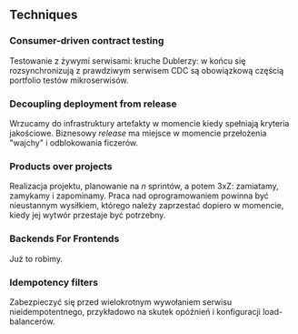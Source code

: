 ## Techniques

### Consumer-driven contract testing

Testowanie z żywymi serwisami: kruche
Dublerzy: w końcu się rozsynchronizują z prawdziwym serwisem
CDC są obowiązkową częścią portfolio testów mikroserwisów.

### Decoupling deployment from release

Wrzucamy do infrastruktury artefakty w momencie kiedy spełniają kryteria jakościowe. Biznesowy _release_ ma miejsce w momencie przełożenia "wajchy" i odblokowania ficzerów. 

### Products over projects

Realizacja projektu, planowanie na _n_ sprintów, a potem 3xZ: zamiatamy, zamykamy i zapominamy.
Praca nad oprogramowaniem powinna być nieustannym wysiłkiem, którego należy zaprzestać dopiero w momencie, kiedy jej wytwór przestaje być potrzebny.

### Backends For Frontends

Już to robimy.

### Idempotency filters

Zabezpieczyć się przed wielokrotnym wywołaniem serwisu nieidempotentnego, przykładowo na skutek opóźnień i konfiguracji load-balancerów.